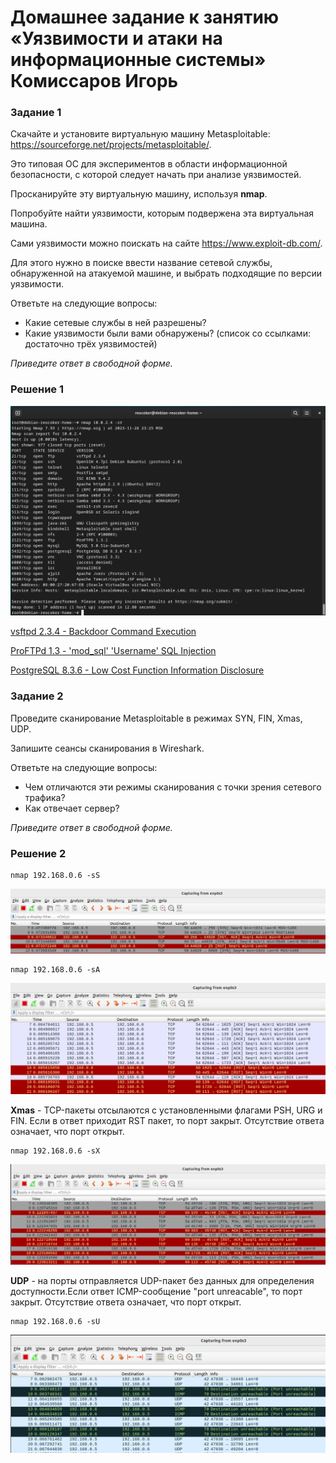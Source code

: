 # Домашнее задание к занятию «Уязвимости и атаки на информационные системы» Комиссаров Игорь

### Задание 1

Скачайте и установите виртуальную машину Metasploitable: https://sourceforge.net/projects/metasploitable/.

Это типовая ОС для экспериментов в области информационной безопасности, с которой следует начать при анализе уязвимостей.

Просканируйте эту виртуальную машину, используя **nmap**.

Попробуйте найти уязвимости, которым подвержена эта виртуальная машина.

Сами уязвимости можно поискать на сайте https://www.exploit-db.com/.

Для этого нужно в поиске ввести название сетевой службы, обнаруженной на атакуемой машине, и выбрать подходящие по версии уязвимости.

Ответьте на следующие вопросы:

- Какие сетевые службы в ней разрешены?
- Какие уязвимости были вами обнаружены? (список со ссылками: достаточно трёх уязвимостей)
  
*Приведите ответ в свободной форме.*  

### Решение 1

![1.png](./img/1.png)

[vsftpd 2.3.4 - Backdoor Command Execution](https://www.exploit-db.com/exploits/49757)

[ProFTPd 1.3 - 'mod_sql' 'Username' SQL Injection](https://www.exploit-db.com/exploits/32798)

[PostgreSQL 8.3.6 - Low Cost Function Information Disclosure](https://www.exploit-db.com/exploits/32847)

### Задание 2

Проведите сканирование Metasploitable в режимах SYN, FIN, Xmas, UDP.

Запишите сеансы сканирования в Wireshark.

Ответьте на следующие вопросы:

- Чем отличаются эти режимы сканирования с точки зрения сетевого трафика?
- Как отвечает сервер?

*Приведите ответ в свободной форме.*

### Решение 2

```
nmap 192.168.0.6 -sS
```
![2.png](./img/2.png)

```
nmap 192.168.0.6 -sA
```

![3.png](./img/3.png)

**Xmas** - TCP-пакеты отсылаются с установленными флагами PSH, URG и FIN.  Если в ответ приходит RST пакет, то порт закрыт. Отсутствие ответа означает, что порт открыт.

```
nmap 192.168.0.6 -sX
```

![4.png](./img/4.png)

**UDP** - на порты  отправляется UDP-пакет без данных для определения доступности.Если ответ ICMP-сообщение "port unreacable", то порт закрыт. Отсутствие ответа означает, что порт открыт.

```
nmap 192.168.0.6 -sU
```

![5.png](./img/5.png)
